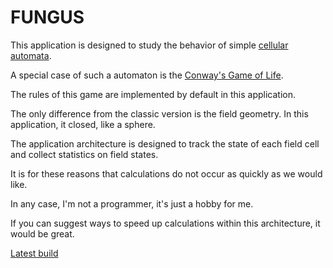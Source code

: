 # FUNGUS

This application is designed to study the behavior of simple [cellular automata](https://en.wikipedia.org/wiki/Cellular_automaton).

A special case of such a automaton is the [Conway's Game of Life](https://en.wikipedia.org/wiki/Conway%27s_Game_of_Life).

The rules of this game are implemented by default in this application.

The only difference from the classic version is the field geometry. In this application, it closed, like a sphere.

The application architecture is designed to track the state of each field cell and collect statistics on field states.

It is for these reasons that calculations do not occur as quickly as we would like.

In any case, I'm not a programmer, it's just a hobby for me.

If you can suggest ways to speed up calculations within this architecture, it would be great.

[Latest build](https://yadi.sk/d/EJKtTK-kr5PU7w)
